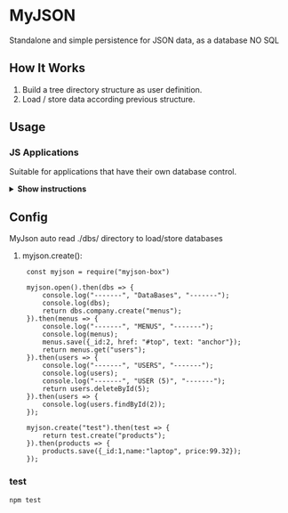 # MyJSON

Standalone and simple persistence for JSON data, as a database NO SQL

## How It Works

1. Build a tree directory structure as user definition.
2. Load / store data according previous structure.

## Usage

### JS Applications

Suitable for applications that have their own database control.

<details><summary><b>Show instructions</b></summary>

1. Install by npm:

    ```
    $ npm install myjson-box
    ```

</details>

## Config

MyJson auto read ./dbs/ directory to load/store databases

1. myjson.create():

   ```
    const myjson = require("myjson-box")

    myjson.open().then(dbs => {
        console.log("-------", "DataBases", "-------");
        console.log(dbs);
        return dbs.company.create("menus");
    }).then(menus => {
        console.log("-------", "MENUS", "-------");
        console.log(menus);
        menus.save({_id:2, href: "#top", text: "anchor"});
        return menus.get("users");
    }).then(users => {
        console.log("-------", "USERS", "-------");
        console.log(users);
        console.log("-------", "USER (5)", "-------");
        return users.deleteById(5);
    }).then(users => {
        console.log(users.findById(2));
    });

    myjson.create("test").then(test => {
        return test.create("products");
    }).then(products => {
        products.save({_id:1,name:"laptop", price:99.32});
    });
   ```

### test

```
npm test
```